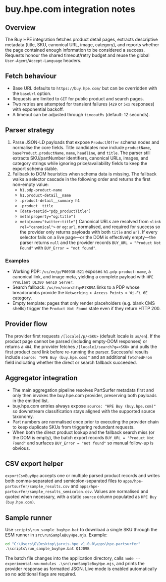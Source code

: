 # buy.hpe.com integration notes

## Overview

The Buy HPE integration fetches product detail pages, extracts descriptive metadata (title, SKU,
canonical URL, image, category), and reports whether the page contained enough information to be
considered a success. Requests honour the shared timeout/retry budget and reuse the global
`User-Agent`/`Accept-Language` headers.

## Fetch behaviour

- Base URL defaults to `https://buy.hpe.com/` but can be overridden with the `baseUrl` option.
- Requests are limited to `GET` for public product and search pages.
- Two retries are attempted for transient failures (`429` or `5xx` responses) with exponential backoff.
- A timeout can be adjusted through `timeoutMs` (default: 12 seconds).

## Parser strategy

1. Parse JSON-LD payloads that expose `Product`/`Offer` schema nodes and normalise the core fields.
   Title candidates now include `productName`, `baseProduct.productName`, `name`, `headline`, and
   `title`. The parser still extracts SKU/partNumber identifiers, canonical URLs, images, and category
   strings while ignoring price/availability fields to keep the export schema stable.
2. Fallback to DOM heuristics when schema data is missing. The fallback walks a selector cascade in
   the following order and returns the first non-empty value:
   - `h1.pdp-product-name`
   - `h1.product-detail__name`
   - `.product-detail__summary h1`
   - `.product__title`
   - `[data-testid="pdp_productTitle"]`
   - `meta[property="og:title"]`
   - `meta[name="twitter:title"]`
   Canonical URLs are resolved from `<link rel="canonical">` or `og:url`, normalised, and required for
   success so the provider only returns payloads with both `title` and `url`. If every selector fails on
   a live page—or the DOM is effectively empty—the parser returns `null` and the provider records
   `BUY_URL = "Product Not Found"` with `BUY_Error = "not found"`.

### Examples

- Working PDP: `/us/en/p/P00930-B21` exposes `h1.pdp-product-name`, a canonical link, and image meta,
  yielding a complete payload with `HPE ProLiant DL380 Gen10 Server`.
- Search fallback: `/us/en/search?q=R7K89A` links to a PDP whose breadcrumbs provide the
  `Networking > Access Points > Wi-Fi 6E` category.
- Empty template: pages that only render placeholders (e.g. blank CMS shells) trigger the `Product Not
  Found` state even if they return HTTP 200.

## Provider flow

The provider first requests `/[locale]/p/<SKU>` (default locale is `us/en`). If the product page
cannot be parsed (including empty-DOM responses) or returns a `404`, the provider fetches
`/[locale]/search?q=<SKU>` and pulls the first product card link before re-running the parser.
Successful results include `source: "HPE Buy (buy.hpe.com)"` and an additional `fetchedFrom` field
indicating whether the direct or search fallback succeeded.

## Aggregator integration

- The main aggregation pipeline resolves PartSurfer metadata first and only then invokes the
  buy.hpe.com provider, preserving both payloads in the emitted list.
- buy.hpe.com entries always expose `source: "HPE Buy (buy.hpe.com)"` so downstream
  classification stays aligned with the supported source taxonomy.
- Part numbers are normalised once prior to executing the provider chain to keep duplicate SKUs
  from triggering redundant requests.
- When both the direct product lookup and the fallback search miss (or the DOM is empty), the batch
  export records `BUY_URL = "Product Not Found"` and surfaces `BUY_Error = "not found"` so manual
  follow-up is obvious.

## CSV export helper

`exportCsvBuyHpe` accepts one or multiple parsed product records and writes both comma-separated and
 semicolon-separated files to `apps/hpe-partsurfer/sample_results.csv` and
 `apps/hpe-partsurfer/sample_results_semicolon.csv`. Values are normalised and quoted when necessary,
 with a static `source` column populated as `HPE Buy (buy.hpe.com)`.

## Sample runner

Use `scripts\run_sample_buyhpe.bat` to download a single SKU through the ESM runner in
`src\runSampleBuyHpe.mjs`. Example:

```bat
cd "C:\Users\G\Desktop\jarvis.hpe v1.0.0\apps\hpe-partsurfer"
.\scripts\run_sample_buyhpe.bat Q1J09B
```

The batch file changes into the application directory, calls
`node --experimental-vm-modules .\src\runSampleBuyHpe.mjs`, and prints the provider response as
formatted JSON. Live mode is enabled automatically so no additional flags are required.
